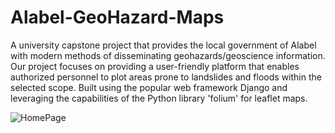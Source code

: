 # Alabel-GeoHazard-Maps
 A university capstone project that provides the local government of Alabel with modern methods of disseminating geohazards/geoscience information. Our project focuses on providing a user-friendly platform that enables authorized personnel to plot areas prone to landslides and floods within the selected scope. Built using the popular web framework Django and leveraging the capabilities of the Python library 'folium' for leaflet maps.

 ![HomePage](images/"Home%20Page%20-%20Desktop%20View.png")
